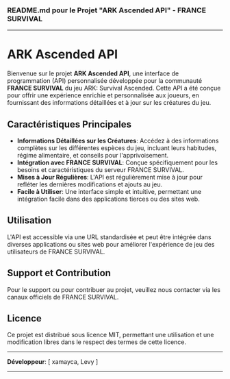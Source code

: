 ### README.md pour le Projet "ARK Ascended API" - FRANCE SURVIVAL

---

# ARK Ascended API

Bienvenue sur le projet **ARK Ascended API**, une interface de programmation (API) personnalisée développée pour la communauté **FRANCE SURVIVAL** du jeu ARK: Survival Ascended. Cette API a été conçue pour offrir une expérience enrichie et personnalisée aux joueurs, en fournissant des informations détaillées et à jour sur les créatures du jeu.

## Caractéristiques Principales

- **Informations Détaillées sur les Créatures**: Accédez à des informations complètes sur les différentes espèces du jeu, incluant leurs habitudes, régime alimentaire, et conseils pour l'apprivoisement.
- **Intégration avec FRANCE SURVIVAL**: Conçue spécifiquement pour les besoins et caractéristiques du serveur FRANCE SURVIVAL.
- **Mises à Jour Régulières**: L'API est régulièrement mise à jour pour refléter les dernières modifications et ajouts au jeu.
- **Facile à Utiliser**: Une interface simple et intuitive, permettant une intégration facile dans des applications tierces ou des sites web.

## Utilisation

L'API est accessible via une URL standardisée et peut être intégrée dans diverses applications ou sites web pour améliorer l'expérience de jeu des utilisateurs de FRANCE SURVIVAL.

## Support et Contribution

Pour le support ou pour contribuer au projet, veuillez nous contacter via les canaux officiels de FRANCE SURVIVAL.

## Licence

Ce projet est distribué sous licence MIT, permettant une utilisation et une modification libres dans le respect des termes de cette licence.

---

**Développeur**: [ xamayca, Levy ]

---
